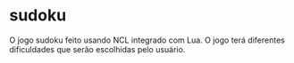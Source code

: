 # sudoku
O jogo sudoku feito usando NCL integrado com Lua.
O jogo terá diferentes dificuldades que serão escolhidas pelo usuário.
